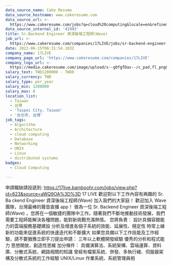 ```yaml
---
data_source_name: Cake Resume
data_source_hostname: www.cakeresume.com
data_source_url: >-
  https://www.cakeresume.com/jobs?q=cloud%20computing&locale=en&refinementList%5Bseniority_level%5D%5B0%5D=mid_senior_level&refinementList%5Bsalary_type%5D=per_year&range%5Bsalary_range%5D%5Bmin%5D=1000000
data_source_internal_id: '41993'
title: Sr.Backend Engineer 資深後端工程師(Wave)
job_url: >-
  https://www.cakeresume.com/companies/17LIVE/jobs/sr-backend-engineer-senior-backend-engineer-wave
date: 2022-06-15T06:31:54.183Z
company_name: 17LIVE
company_page_url: 'https://www.cakeresume.com/companies/17LIVE'
company_logo_url: >-
  https://media.cakeresume.com/image/upload/s--gOfgfDas--/c_pad,fl_png8,h_200,w_200/v1631242029/bepr2auigdsmabtbodig.png
salary_text: TWD1200000 - TWD0
salary_currency: TWD
salary_type: per_year
salary_min: 1200000
salary_max: 0
location_list:
  - Taiwan
  - 台灣
  - 'Taipei City, Taiwan'
  - '台北市, 台灣'
job_tags:
  - Algorithm
  - Architecture
  - cloud computing
  - Database
  - Networking
  - UNIX
  - Linux
  - distributed systems
badges:
  - Cloud Computing

---
```


申請職缺請投遞到: https://17live.bamboohr.com/jobs/view.php?id=623&source=aWQ9OA%3D%3D 17 LIVE 歡迎對以下工作內容有興趣的 Sr. Ba ckend Engineer 資深後端工程師(Wave) 加入我們的大家庭！ 歡迎加入 Wave 團隊，台灣最棒的聲音直播 app！ 做為一位 Sr. Backend Engineer 資深後端工程師(Wave) ，您將在一個敏捷的團隊中工作。隨著我們不斷地推動技術發展，我們需要工程師能解決各種問題，能對新挑戰充滿熱情。 您將負責： 設計具備容錯能力的雲端服務基礎建設 分析及增進各個子系統的效能、延展性、穩定性 時常上線新的功能來促進系統的快速迭代和不斷擴大 如果您具備以下工作技能及工作經驗，請不要猶豫立即手刀提出申請： 三年以上軟體開發經驗 優秀的分析和程式能力 思想開放，創造性思維 加分條件： 具備演算法、系統架構、雲端運算、資料庫、分散式系統、網路相關的知識 曾經有檔案系統、併發、多執行緒、伺服器架構及分散式系統的工作經驗 UNIX/Linux 作業系統、系統管理員相